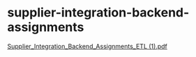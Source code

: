 # supplier-integration-backend-assignments
[Supplier_Integration_Backend_Assignments_ETL (1).pdf](https://github.com/MUpreti10/supplier-integration-backend-assignments/files/11302898/Supplier_Integration_Backend_Assignments_ETL.1.pdf)


 
